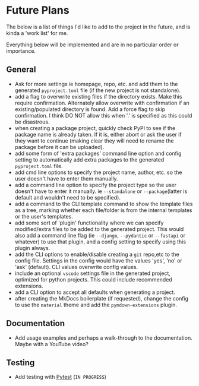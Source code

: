 # Future Plans

The below is a list of things I'd like to add to the project in the future, and
is kinda a 'work list' for me.

Everything below will be implemented and are in no particular order or
importance.

## General

- Ask for more settings ie homepage, repo, etc. and add them to the generated
  `pyproject.toml` file (if the new project is not standalone).
- add a flag to overwrite existing files if the directory exists. Make this
  require confirmation. Alternately allow overwrite with confirmation if an
  existing/populated directory is found. Add a force flag to skip confirmation.
  I think DO NOT allow this when '.' is specified as this could be disastrous.
- when creating a package project, quickly check PyPI to see if the package name
  is already taken. If it is, either abort or ask the user if they want to
  continue (making clear they will need to rename the package before it can be
  uploaded).
- add some form of 'extra packages' command line option and config setting to
  automatically add extra packages to the generated `pyproject.toml` file.
- add cmd line options to specify the project name, author, etc. so the user
  doesn't have to enter them manually.
- add a command line option to specify the project type so the user doesn't have
  to enter it manually. ie `--standalone` or `--package`(latter is default and
  wouldn't need to be specified).
- add a command to the CLI template command to show the template files as a
  tree, marking whether each file/folder is from the internal templates or the
  user's templates.
- add some sort of 'plugin' functionality where we can specify modified/extra
  files to be added to the generated project. This would also add a command line
  flag (ie `--django`, `--pydantic` or `--fastapi` or whatever) to use that
  plugin, and a config setting to specify using this plugin always.
- add the CLI options to enable/disable creating a `git` repo,etc to the config
  file. Settings in the config would have the values 'yes', 'no' or 'ask'
  (default). CLI values overwrite config values.
- include an optional `vscode` settings file in the generated project, optimized
  for python projects. This could include recommended extensions.
- add a CLI option to accept all defaults when generating a project.
- after creating the MkDocs boilerplate (if requested), change the config to use
  the `material` theme and add the `pymdown-extensions` plugin.

## Documentation

- Add usage examples and perhaps a walk-through to the documentation. Maybe
  with a YouTube video?

## Testing

- Add testing with [Pytest](https://pytest.org) (`IN PROGRESS`)
